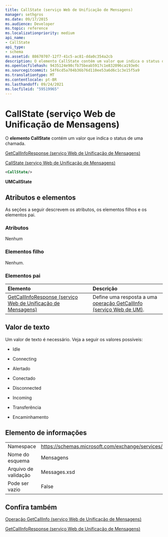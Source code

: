 ```yaml
---
title: CallState (serviço Web de Unificação de Mensagens)
manager: sethgros
ms.date: 09/17/2015
ms.audience: Developer
ms.topic: reference
ms.localizationpriority: medium
api_name:
- CallState
api_type:
- schema
ms.assetid: 88670707-12f7-41c5-ac81-dda0c354a2cb
description: O elemento CallState contém um valor que indica o status de uma chamada.
ms.openlocfilehash: 9435124e98cfb75beab5917c1e832096ca193e0c
ms.sourcegitcommit: 54f6cd5a704b36b76d110ee53a6d6c1c3e15f5a9
ms.translationtype: MT
ms.contentlocale: pt-BR
ms.lasthandoff: 09/24/2021
ms.locfileid: "59519965"
---
```

# <a name="callstate-um-web-service"></a>CallState (serviço Web de Unificação de Mensagens)

O **elemento CallState** contém um valor que indica o status de uma chamada. 
  
[GetCallInfoResponse (serviço Web de Unificação de Mensagens)](getcallinforesponse-um-web-service.md)
  
[CallState (serviço Web de Unificação de Mensagens)](callstate-um-web-service.md)
  
```xml
<CallState/>
```

 **UMCallState**
## <a name="attributes-and-elements"></a>Atributos e elementos

As seções a seguir descrevem os atributos, os elementos filhos e os elementos pai.
  
### <a name="attributes"></a>Atributos

Nenhum
  
### <a name="child-elements"></a>Elementos filho

Nenhum.
  
### <a name="parent-elements"></a>Elementos pai

|**Elemento**|**Descrição**|
|:-----|:-----|
|[GetCallInfoResponse (serviço Web de Unificação de Mensagens)](getcallinforesponse-um-web-service.md) <br/> |Define uma resposta a uma [operação GetCallInfo (serviço Web de UM)](getcallinfo-operation-um-web-service.md).  <br/> |
   
## <a name="text-value"></a>Valor de texto

Um valor de texto é necessário. Veja a seguir os valores possíveis:
  
- Idle
    
- Connecting
    
- Alertado
    
- Conectado
    
- Disconnected
    
- Incoming
    
- Transferência
    
- Encaminhamento
    
## <a name="element-information"></a>Elemento de informações

|||
|:-----|:-----|
|Namespace  <br/> |https://schemas.microsoft.com/exchange/services/2006/message  <br/> |
|Nome do esquema  <br/> |Mensagens  <br/> |
|Arquivo de validação  <br/> |Messages.xsd  <br/> |
|Pode ser vazio  <br/> |False  <br/> |
   
## <a name="see-also"></a>Confira também



[Operação GetCallInfo (serviço Web de Unificação de Mensagens)](getcallinfo-operation-um-web-service.md)
  
[GetCallInfoResponse (serviço Web de Unificação de Mensagens)](getcallinforesponse-um-web-service.md)

